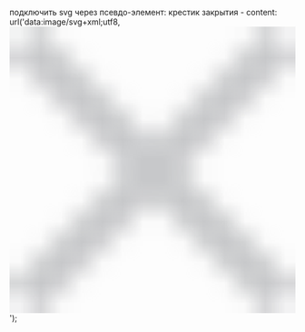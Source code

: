 подключить svg через псевдо-элемент: крестик закрытия - content: url('data:image/svg+xml;utf8,<svg xmlns="http://www.w3.org/2000/svg" xmlns:xlink="http://www.w3.org/1999/xlink" viewBox="0 0 14 14"><g data-name="Слой 2"><g data-name="Слой 1"><image data-name="Прямоугольник 1 копия" width="14" height="14" xlink:href="data:image/png;base64,iVBORw0KGgoAAAANSUhEUgAAAA4AAAAOCAYAAAAfSC3RAAAACXBIWXMAAAsSAAALEgHS3X78AAAA00lEQVQoU4XQwVECMRQG4G9TgtSBAwcGjjjD1oCNSBNYiNSAeGWBA47aBjWshw1M3M3iOyWZ9+Ulf7GvjiOs8TybTi7uVHU4PWCDVcArFthWh9PgH/Qee9cBS3xi3IcTNI69yxCft+jDGbSYTSeXoq7ra8MgNoxwRok6h+AGM/gLBYZt1IEJ/sBjPPrBvJ140K1aMyndd+oPTIIYaiZ9x3Un7RtM/ncNYo4nTVCdtEOCtlrpxX+VOVzsq2MWSap18RllwNs9BJnJm4AVdn0og3d4+QWIw3s0LfhdEAAAAABJRU5ErkJggg==" style="isolation:isolate"/></g></g></svg>');
